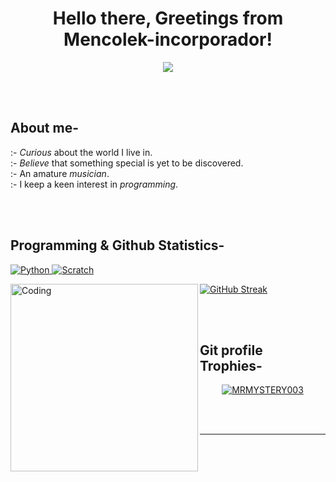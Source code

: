 <h1 align="center">Hello there, Greetings from Mencolek-incorporador!</h1>
<p align="center">
  <a href="https://github.com/DenverCoder1/readme-typing-svg"><img src="https://readme-typing-svg.herokuapp.com?lines=Student;Ambitious+Programmer;Finding%20new%20things%20to%20learn&center=true&width=500&height=50"></a>
</p>



<br>
<br>


## About me-
<h7>:- *Curious* about the world I live in. <br>
:- *Believe* that something special is yet to be discovered.<br>
:- An amature *musician*.<br>
:- I keep a keen interest in *programming*.</h7>


<br>
<br>

### <h2>Programming & Github Statistics-</h2>

<p align="left"> 
   <a href="https://www.python.org" target="_blank">
    <img alt="Python" src="https://img.shields.io/badge/Python%20-%2314354C.svg?style=metallic&logo=python&logoColor=white">
  </a>
<a href="https://github.com/search?q=user%3ADenverCoder1+language%3Ascratch"><img alt="Scratch" src="https://img.shields.io/badge/Scratch-4D97FF.svg?logo=scratch&logoColor=white"></a>
</p>

<img align="left" alt="Coding" width="300" src="https://c.tenor.com/6MX3RuIyWd0AAAAd/anime-laughhard.gif">

[![GitHub Streak](http://github-readme-streak-stats.herokuapp.com?user=your-github-username&theme=dark&background=000000)](https://git.io/streak-stats)

<br>
<br>

##  Git profile Trophies-
<p align="center"> <a href="https://github.com/ryo-ma/github-profile-trophy"><img src="https://github-profile-trophy.vercel.app/?username=Mencolek-incorporador&layout=compact&theme=algolia" alt="MRMYSTERY003" /></a> </p>

<br>
<br>

-------------------------------------


